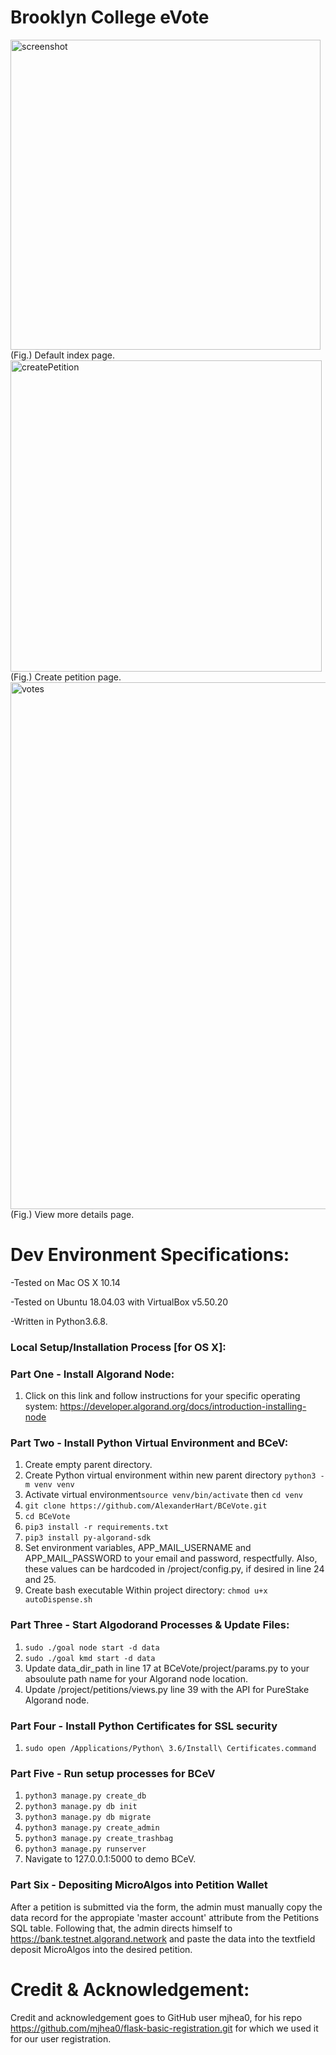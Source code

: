 # Brooklyn College eVote
<img width="496" alt="screenshot" src="https://user-images.githubusercontent.com/10848641/65827844-8a82a180-e262-11e9-9bcc-98cd4eafcf1c.png">
(Fig.) Default index page.

<img width="498" alt="createPetition" src="https://user-images.githubusercontent.com/10848641/65838085-4a0c3d80-e2cd-11e9-99a1-af29eab94e2f.png">
(Fig.) Create petition page.

<img width="843" alt="votes" src="https://user-images.githubusercontent.com/10848641/65838013-44622800-e2cc-11e9-8bf1-8672a7e5aa41.png">
(Fig.) View more details page.

# Dev Environment Specifications:
-Tested on Mac OS X 10.14

-Tested on Ubuntu 18.04.03 with VirtualBox v5.50.20

-Written in Python3.6.8.

### Local Setup/Installation Process [for OS X]:
### Part One - Install Algorand Node:
1. Click on this link and follow instructions for your specific operating system: https://developer.algorand.org/docs/introduction-installing-node

### Part Two - Install Python Virtual Environment and BCeV:
1. Create empty parent directory.
2. Create Python virtual environment within new parent directory `python3 -m venv venv`
3. Activate virtual environment`source venv/bin/activate` then `cd venv`
4. `git clone https://github.com/AlexanderHart/BCeVote.git`
5. `cd BCeVote`
6. `pip3 install -r requirements.txt`
7. `pip3 install py-algorand-sdk`
8. Set environment variables, APP_MAIL_USERNAME and APP_MAIL_PASSWORD to your email and password, respectfully. Also, these values can be hardcoded in /project/config.py, if desired in line 24 and 25.
9. Create bash executable Within project directory: `chmod u+x autoDispense.sh`

### Part Three - Start Algodorand Processes & Update Files:
1. `sudo ./goal node start -d data`
2. `sudo ./goal kmd start -d data`
3. Update data_dir_path in line 17 at BCeVote/project/params.py to your absoulute path name for your Algorand node location.
4. Update /project/petitions/views.py line 39 with the API for PureStake Algorand node.

### Part Four - Install Python Certificates for SSL security
1. `sudo open /Applications/Python\ 3.6/Install\ Certificates.command`

### Part Five - Run setup processes for BCeV
1. `python3 manage.py create_db`
2. `python3 manage.py db init`
3. `python3 manage.py db migrate`
4. `python3 manage.py create_admin`
5. `python3 manage.py create_trashbag`
6. `python3 manage.py runserver`
7. Navigate to 127.0.0.1:5000 to demo BCeV.

### Part Six - Depositing MicroAlgos into Petition Wallet
After a petition is submitted via the form, the admin must manually copy the data record for the appropiate 'master account' attribute from the Petitions SQL table. Following that, the admin directs himself to https://bank.testnet.algorand.network and paste the data into the textfield deposit MicroAlgos into the desired petition.

# Credit & Acknowledgement:
Credit and acknowledgement goes to GitHub user mjhea0, for his repo https://github.com/mjhea0/flask-basic-registration.git for which we used it for our user registration. 

